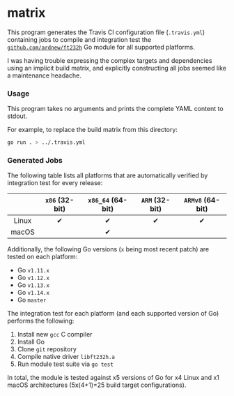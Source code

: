 # matrix
This program generates the Travis CI configuration file (`.travis.yml`) containing jobs to compile and integration test the [`github.com/ardnew/ft232h`](https://github.com/ardnew/ft232h) Go module for all supported platforms. 

I was having trouble expressing the complex targets and dependencies using an implicit build matrix, and explicitly constructing all jobs seemed like a maintenance headache. 

### Usage
This program takes no arguments and prints the complete YAML content to stdout.

For example, to replace the build matrix from this directory:

```sh
go run . > ../.travis.yml 
```

### Generated Jobs
The following table lists all platforms that are automatically verified by integration test for every release:

||`x86` (32-bit)|`x86_64` (64-bit)|`ARM` (32-bit)|`ARMv8` (64-bit)|
|:---:|:---:|:---:|:---:|:---:|
|Linux|✔|✔|✔|✔|
|macOS||✔||||

Additionally, the following Go versions (`x` being most recent patch) are tested on each platform:
- Go `v1.11.x`
- Go `v1.12.x`
- Go `v1.13.x`
- Go `v1.14.x`
- Go `master`

The integration test for each platform (and each supported version of Go) performs the following:
1. Install new `gcc` C compiler
2. Install Go
3. Clone `git` repository
4. Compile native driver `libft232h.a`
5. Run module test suite via `go test`

In total, the module is tested against x5 versions of Go for x4 Linux and x1 macOS architectures (5x(4+1)=25 build target configurations). 
